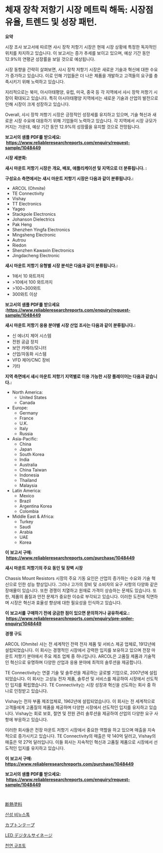 <p><h1>체재 장착 저항기 시장 메트릭 해독: 시장점유율, 트렌드 및 성장 패턴.</h1></p><p><strong>요약</strong></p>
<p><p>시장 조사 보고서에 따르면 샤시 장착 저항기 시장은 현재 시장 상황에 특정한 독자적인 위치를 차지하고 있습니다. 이 보고서는 증가 추세를 보이고 있으며, 예상 기간 동안 12.9%의 연평균 성장률을 보일 것으로 예상됩니다.</p><p>시장 동향을 간략히 살펴보면, 샤시 장착 저항기 시장은 새로운 기술과 혁신에 대한 수요가 증가하고 있습니다. 이로 인해 기업들은 더 나은 제품을 개발하고 고객들의 요구를 충족시키기 위해 노력하고 있습니다.</p><p>지리적으로는 북미, 아시아태평양, 유럽, 미국, 중국 등 각 지역에서 샤시 장착 저항기 시장이 확대되고 있습니다. 특히 아시아태평양 지역에서는 새로운 기술과 산업의 발전으로 인해 시장이 크게 성장하고 있습니다.</p><p>Overall, 샤시 장착 저항기 시장은 긍정적인 성장세를 유지하고 있으며, 기술 혁신과 새로운 시장 수요에 대응하기 위해 기업들이 노력하고 있습니다. 각 지역에서 시장 규모가 커지는 가운데, 예상 기간 동안 12.9%의 성장률을 유지할 것으로 전망됩니다.</p></p>
<p><strong>보고서의 샘플 PDF를 받으세요: &nbsp;<a href="https://www.reliableresearchreports.com/enquiry/request-sample/1048449">https://www.reliableresearchreports.com/enquiry/request-sample/1048449</a></strong></p>
<p><strong>시장 세분화:</strong></p>
<p><strong> 섀시 마운트 저항기 시장은 개요, 배포, 애플리케이션 및 지역으로 더 분류됩니다. :</strong></p>
<p><strong>구성요소 측면에서는 섀시 마운트 저항기 시장은 다음과 같이 분류됩니다.:</strong></p>
<p><ul><li>ARCOL (Ohmite)</li><li>TE Connectivity</li><li>Vishay</li><li>TT Electronics</li><li>Yageo</li><li>Stackpole Electronics</li><li>Johanson Dielectrics</li><li>Pak Heng</li><li>Shenzhen Yingfa Electronics</li><li>Mingsheng Electronic</li><li>Autrou</li><li>Riedon</li><li>Shenzhen Kawaxin Electronics</li><li>Jingdacheng Electronic</li></ul></p>
<p><strong> 섀시 마운트 저항기 유형별 시장 분석은 다음과 같이 분류됩니다.:</strong></p>
<p><ul><li>1에서 10 와트까지</li><li>>10에서 100 와트까지</li><li>>100~300와트</li><li>300와트 이상</li></ul></p>
<p><strong>보고서의 샘플 PDF를 받으세요 :<a href="https://www.reliableresearchreports.com/enquiry/request-sample/1048449">https://www.reliableresearchreports.com/enquiry/request-sample/1048449</a></strong></p>
<p><strong> 섀시 마운트 저항기 응용 분야별 시장 산업 조사는 다음과 같이 분류됩니다.:</strong></p>
<p><ul><li>신 에너지 제어 시스템</li><li>전원 공급 장치</li><li>보안 카메라/모니터</li><li>산업/자동화 시스템</li><li>VFD 제어/CNC 장비</li><li>기타</li></ul></p>
<p><strong>지역 측면에서 섀시 마운트 저항기 지역별로 이용 가능한 시장 플레이어는 다음과 같습니다.:</strong></p>
<p><ul>
    <li>
        North America:
        <ul>
            <li>United States</li>
            <li>Canada</li>
        </ul>
    </li>
    <li>
        Europe:
        <ul>
            <li>Germany</li>
            <li>France</li>
            <li>U.K.</li>
            <li>Italy</li>
            <li>Russia</li>
        </ul>
    </li>
    <li>
        Asia-Pacific:
        <ul>
            <li>China</li>
            <li>Japan</li>
            <li>South Korea</li>
            <li>India</li>
            <li>Australia</li>
            <li>China Taiwan</li>
            <li>Indonesia</li>
            <li>Thailand</li>
            <li>Malaysia</li>
        </ul>
    </li>
    <li>
        Latin America:
        <ul>
            <li>Mexico</li>
            <li>Brazil</li>
            <li>Argentina Korea</li>
            <li>Colombia</li>
        </ul>
    </li>
    <li>
        Middle East & Africa:
        <ul>
            <li>Turkey</li>
            <li>Saudi</li>
            <li>Arabia</li>
            <li>UAE</li>
            <li>Korea</li>
        </ul>
    </li>
    </ul></p>
<p><strong>이 보고서 구매: &nbsp;<a href="https://www.reliableresearchreports.com/purchase/1048449">https://www.reliableresearchreports.com/purchase/1048449</a></strong></p>
<p><strong>섀시 마운트 저항기의 주요 동인 및 장벽 시장</strong></p>
<p><p>Chassis Mount Resistors 시장의 주요 기동 요인은 산업의 증가하는 수요와 기술 혁신으로 인한 성능 향상입니다. 그러나 고가의 장비 및 소비자의 요구 사항의 다양화 같은 장애물이 있습니다. 또한 경쟁이 치열하고 원재료 가격이 상승하는 문제도 있습니다. 또한, 제품의 품질과 안전 문제가 중요한 이슈로 부각되고 있습니다. 이러한 도전에 직면하며 시장은 혁신과 효율성 향상에 대한 필요성을 인식하고 있습니다.</p></p>
<p><strong>이 보고서를 구매하기 전에 궁금한 점이 있으면 문의하거나 공유하세요.: &nbsp;<a href="https://www.reliableresearchreports.com/enquiry/pre-order-enquiry/1048449">https://www.reliableresearchreports.com/enquiry/pre-order-enquiry/1048449</a></strong></p>
<p><strong>경쟁 구도</strong></p>
<p><p>ARCOL (Ohmite) 사는 전 세계적인 전력 전자 제품 및 서비스 제공 업체로, 1912년에 설립되었습니다. 이 회사는 경쟁적인 시장에서 강력한 입지를 보유하고 있으며 전장 마운트 저항기 분야에서 주요 제조 업체 중 하나입니다. ARCOL은 고품질 제품과 기술적인 혁신으로 유명하며 다양한 산업과 응용 분야에 최적의 솔루션을 제공합니다.</p><p>TE Connectivity는 연결 기술 및 솔루션을 제공하는 글로벌 기업으로, 2007년에 설립되었습니다. 이 회사는 고성능 전자 제품, 솔루션 및 서비스를 제공하여 시장에서 선도적인 입지를 확립했습니다. TE Connectivity는 시장 성장과 혁신을 선도하는 회사 중 하나로 인정받고 있습니다.</p><p>Vishay는 전자 부품 제조업체로, 1962년에 설립되었습니다. 이 회사는 전 세계적으로 고객들에게 고품질의 제품을 제공하며 다양한 시장에서 선도적인 입지를 유지하고 있습니다. Vishay는 회로 보호, 절연 및 전원 관리 솔루션을 제공하여 산업의 다양한 요구 사항에 부응하고 있습니다.</p><p>이러한 회사들은 전장 마운트 저항기 시장에서 중요한 역할을 하고 있으며 매출을 지속적으로 증가시키고 있습니다. TE Connectivity의 매출은 약 140억 달러고, Vishay의 매출은 약 27억 달러입니다. 이들 회사는 지속적인 혁신과 고품질 제품으로 시장에서 선도적인 입지를 유지하고 있습니다.</p></p>
<p><strong>이 보고서 구매: &nbsp; <a href="https://www.reliableresearchreports.com/purchase/1048449">https://www.reliableresearchreports.com/purchase/1048449</a></strong></p>
<p><strong>보고서의 샘플 PDF를 받으세요: &nbsp;<a href="https://www.reliableresearchreports.com/enquiry/request-sample/1048449">https://www.reliableresearchreports.com/enquiry/request-sample/1048449</a></strong><strong></strong></p>
<p>&nbsp;</p>
<p><p><a href="https://medium.com/@anabelavenport7854/%E6%96%AD%E7%86%B1%E5%A1%97%E6%96%99%E5%B8%82%E5%A0%B4%E5%B1%95%E6%9C%9B-%E6%A5%AD%E7%95%8C%E6%A6%82%E8%A6%81%E3%81%A8%E4%BA%88%E6%B8%AC-2024%E5%B9%B4%E3%81%8B%E3%82%892031%E5%B9%B4-3f0a7a8d5f8d">断熱塗料</a></p><p><a href="https://medium.com/@maksymilianbaran1901/%EC%82%B0%EC%84%B1-%ED%99%9C%EC%84%B1-%EB%B9%84%EB%88%84-%EC%9E%AC%EA%B3%A0-%EC%8B%9C%EC%9E%A5-%EC%A0%84%EB%A7%9D-%EC%82%B0%EC%97%85-%EA%B0%9C%EC%9A%94-%EB%B0%8F-%EC%98%88%EC%B8%A1-2024%EB%85%84%EB%B6%80%ED%84%B0-2031%EB%85%84%EA%B9%8C%EC%A7%80-1d4b9e6cd9fe">산성 비누스톡</a></p><p><a href="https://github.com/SarahFahey88/Market-Research-Report-List-1/blob/main/798663517248.md">カプトンテープ</a></p><p><a href="https://medium.com/@raymanta28/led%E3%83%87%E3%82%B8%E3%82%BF%E3%83%AB%E3%82%B5%E3%82%A4%E3%83%8D%E3%83%BC%E3%82%B8%E5%B8%82%E5%A0%B4%E8%A6%8F%E6%A8%A1%E3%81%AF-%E3%82%B0%E3%83%AD%E3%83%BC%E3%83%90%E3%83%AB%E7%94%A3%E6%A5%AD%E3%81%AB%E3%81%8A%E3%81%91%E3%82%8B%E6%9C%80%E9%81%A9%E3%81%AA%E3%83%9E%E3%83%BC%E3%82%B1%E3%83%86%E3%82%A3%E3%83%B3%E3%82%B0%E3%83%81%E3%83%A3%E3%83%8D%E3%83%AB%E3%82%92%E7%A4%BA%E3%81%97%E3%81%A6%E3%81%84%E3%81%BE%E3%81%99-0eb94db16fc7">LED デジタルサイネージ</a></p><p><a href="https://medium.com/@juliastanley2022/%EC%B2%9C%EC%97%B0-%EB%94%94%EC%95%84%ED%86%A0%EB%A7%88%EC%9D%B4%ED%8A%B8-%EC%8B%9C%EC%9E%A5-%EA%B7%9C%EB%AA%A8-%EB%B0%8F-%EC%8B%9C%EC%9E%A5-%EB%8F%99%ED%96%A5-%EC%99%84%EC%A0%84%ED%95%9C-%EC%82%B0%EC%97%85-%EA%B0%9C%EC%9A%94-2024%EB%85%84%EB%B6%80%ED%84%B0-2031%EB%85%84-eb65a4de9124">천연 규조토</a></p></p>
